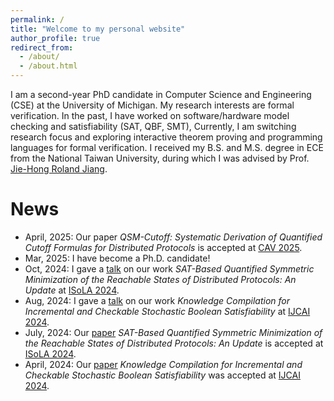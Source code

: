 ```yaml
---
permalink: /
title: "Welcome to my personal website"
author_profile: true
redirect_from: 
  - /about/
  - /about.html
---
```

I am a second-year PhD candidate in Computer Science and Engineering (CSE) at the University of Michigan.
My research interests are formal verification.
In the past, I have worked on software/hardware model checking and satisfiability (SAT, QBF, SMT),
Currently, I am switching research focus and exploring interactive theorem proving and programming languages for formal verification.
I received my B.S. and M.S. degree in ECE from the National Taiwan University, 
during which I was advised by Prof. [Jie-Hong Roland Jiang](http://cc.ee.ntu.edu.tw/~jhjiang/).


News
======
- April, 2025: Our paper *QSM-Cutoff: Systematic Derivation of Quantified Cutoff Formulas for Distributed Protocols* is accepted at [CAV 2025](https://conferences.i-cav.org/2025/).
- Mar, 2025: I have become a Ph.D. candidate!
- Oct, 2024: I gave a [talk](files/scaveri_2024_slides.pdf) on our work *SAT-Based Quantified Symmetric Minimization of the Reachable States of Distributed Protocols: An Update* at [ISoLA 2024](https://2024-isola.isola-conference.org/#).
- Aug, 2024: I gave a [talk](files/KC_SSAT_slides.pdf) on our work *Knowledge Compilation for Incremental and Checkable Stochastic Boolean Satisfiability* at [IJCAI 2024](https://ijcai24.org).
- July, 2024: Our [paper](https://doi.org/10.1007/978-3-031-75380-0_21) *SAT-Based Quantified Symmetric Minimization of the Reachable States of Distributed Protocols: An Update* is accepted at [ISoLA 2024](https://2024-isola.isola-conference.org/#).
- April, 2024: Our [paper](https://doi.org/10.24963/ijcai.2024/206) *Knowledge Compilation for Incremental and Checkable Stochastic Boolean Satisfiability* was accepted at [IJCAI 2024](https://ijcai24.org).  

